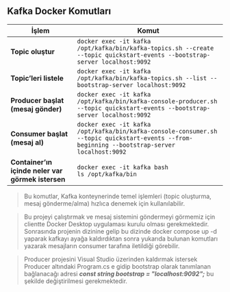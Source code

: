 ## Kafka Docker Komutları

| İşlem | Komut |
|-------|-------|
| **Topic oluştur** | `docker exec -it kafka /opt/kafka/bin/kafka-topics.sh --create --topic quickstart-events --bootstrap-server localhost:9092` |
| **Topic’leri listele** | `docker exec -it kafka /opt/kafka/bin/kafka-topics.sh --list --bootstrap-server localhost:9092` |
| **Producer başlat (mesaj gönder)** | `docker exec -it kafka /opt/kafka/bin/kafka-console-producer.sh --topic quickstart-events --bootstrap-server localhost:9092` |
| **Consumer başlat (mesaj al)** | `docker exec -it kafka /opt/kafka/bin/kafka-console-consumer.sh --topic quickstart-events --from-beginning --bootstrap-server localhost:9092` |
| **Container’ın içinde neler var görmek istersen** | `docker exec -it kafka bash`<br>`ls /opt/kafka/bin` |

> Bu komutlar, Kafka konteynerinde temel işlemleri (topic oluşturma, mesaj gönderme/alma) hızlıca denemek için kullanılabilir. <br>

> Bu projeyi çalıştırmak ve mesaj sistemini göndermeyi görmemiz için clientte Docker Desktop uygulaması kurulu olması gerekmektedir. Sonrasında projenin dizinine gelip bu dizinde docker compose up -d yaparak kafkayı ayağa kaldırdıktan sonra yukarıda bulunan komutları yazarak mesajların consumer tarafına iletildiği görebilir. <br>

> Producer projesini Visual Studio üzerinden kaldırmak istersek Producer altındaki Program.cs e gidip bootstrap olarak tanımlanan bağlanacağı adresi ***const string bootstrap = "localhost:9092";*** bu şekilde değiştirilmesi gerekmektedir.
